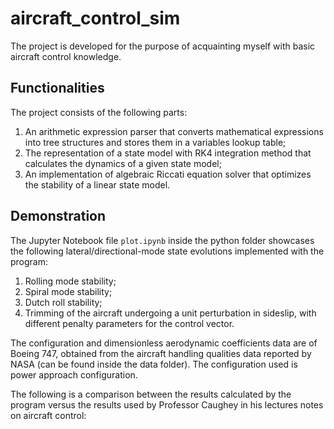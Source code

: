 # aircraft_control_sim

 The project is developed for the purpose of acquainting myself with basic aircraft control knowledge.
 
 ## Functionalities
 
 The project consists of the following parts:
 1. An arithmetic expression parser that converts mathematical expressions into tree structures and stores them in a variables lookup table;
 2. The representation of a state model with RK4 integration method that calculates the dynamics of a given state model;
 3. An implementation of algebraic Riccati equation solver that optimizes the stability of a linear state model.

## Demonstration

The Jupyter Notebook file `plot.ipynb` inside the python folder showcases the following lateral/directional-mode state evolutions implemented with the program:
1. Rolling mode stability;
2. Spiral mode stability;
3. Dutch roll stability;
4. Trimming of the aircraft undergoing a unit perturbation in sideslip, with different penalty parameters for the control vector.

The configuration and dimensionless aerodynamic coefficients data are of Boeing 747, obtained from the aircraft handling qualities data reported by NASA (can be found inside the data folder). The configuration used is power approach configuration.

The following is a comparison between the results calculated by the program versus the results used by Professor Caughey in his lectures notes on aircraft control:

